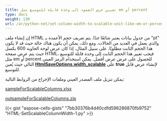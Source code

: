 ```yaml
---
title: تعيين عرض العمود إلى وحدة قابلة للتوسيع مثل em أو percent
type: docs
weight: 130
url: /ar/python-net/set-column-width-to-scalable-unit-like-em-or-percent/
---
```


إن إنشاء ملف HTML من جدول بيانات يعتبر شائعًا جدًا. يتم تعريف حجم الأعمدة بـ "pt" والذي يعمل في العديد من الحالات. ومع ذلك، يمكن أن يكون هناك حالة حيث قد لا يكون هذا الحجم الثابت مطلوبًا. على سبيل المثال، إذا كان عرض لوحة الحاوية 600 بكسل حيث يتم عرض صفحة HTML، فيجب تغيير هذا الحجم الثابت إلى وحدة قابلة للتوسيع مثل em أو percent للحصول على عرض عرض أفضل. يمكن استخدام الرمز العيني التالي حيث يُعين [**HtmlSaveOptions.width_scalable**](https://reference.aspose.com/cells/python-net/aspose.cells/htmlsaveoptions/width_scalable) على **true** لإنشاء عرض قابل للتوسيع.

يمكن تنزيل ملف المصدر العيني وملفات الإخراج من الروابط التالية:

[sampleForScalableColumns.xlsx](73990150.xlsx)

[outsampleForScalableColumns.zip](73990151.zip)

{{< gist "aspose-cells-gists" "7bb30376b4d40cdfd596286870fb9752" "HTML-SetScalableColumnWidth-1.py" >}}
